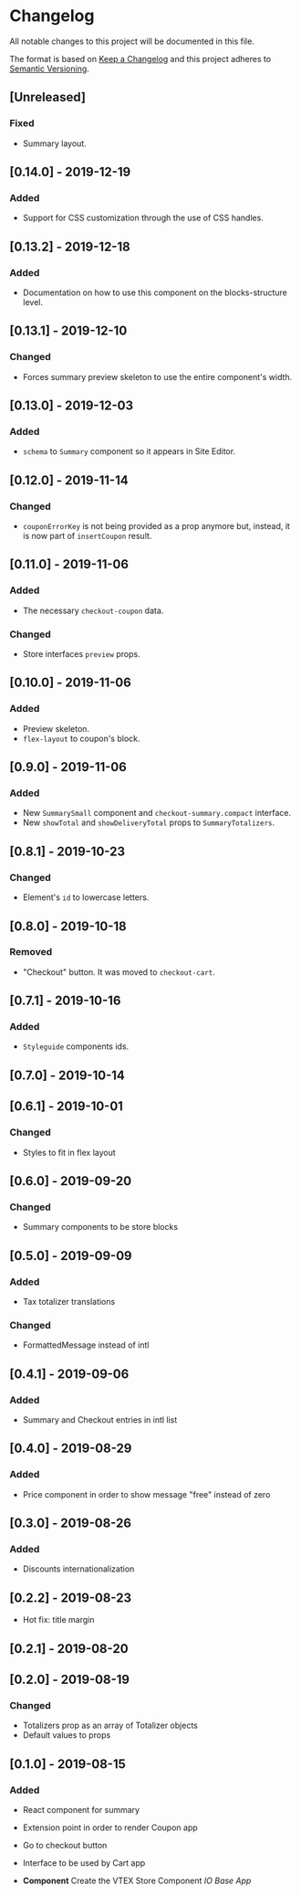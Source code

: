 # Changelog

All notable changes to this project will be documented in this file.

The format is based on [Keep a Changelog](http://keepachangelog.com/en/1.0.0/)
and this project adheres to [Semantic Versioning](http://semver.org/spec/v2.0.0.html).

## [Unreleased]

### Fixed

- Summary layout.

## [0.14.0] - 2019-12-19

### Added

- Support for CSS customization through the use of CSS handles.

## [0.13.2] - 2019-12-18

### Added

- Documentation on how to use this component on the blocks-structure level.

## [0.13.1] - 2019-12-10

### Changed

- Forces summary preview skeleton to use the entire component's width.

## [0.13.0] - 2019-12-03

### Added

- `schema` to `Summary` component so it appears in Site Editor.

## [0.12.0] - 2019-11-14

### Changed

- `couponErrorKey` is not being provided as a prop anymore but, instead, it is now part of `insertCoupon` result.

## [0.11.0] - 2019-11-06

### Added

- The necessary `checkout-coupon` data.

### Changed

- Store interfaces `preview` props.

## [0.10.0] - 2019-11-06

### Added

- Preview skeleton.
- `flex-layout` to coupon's block.

## [0.9.0] - 2019-11-06

### Added

- New `SummarySmall` component and `checkout-summary.compact` interface.
- New `showTotal` and `showDeliveryTotal` props to `SummaryTotalizers`.

## [0.8.1] - 2019-10-23

### Changed

- Element's `id` to lowercase letters.

## [0.8.0] - 2019-10-18

### Removed

- "Checkout" button. It was moved to `checkout-cart`.

## [0.7.1] - 2019-10-16

### Added

- `Styleguide` components ids.

## [0.7.0] - 2019-10-14

## [0.6.1] - 2019-10-01

### Changed

- Styles to fit in flex layout

## [0.6.0] - 2019-09-20

### Changed

- Summary components to be store blocks

## [0.5.0] - 2019-09-09

### Added

- Tax totalizer translations

### Changed

- FormattedMessage instead of intl

## [0.4.1] - 2019-09-06

### Added

- Summary and Checkout entries in intl list

## [0.4.0] - 2019-08-29

### Added

- Price component in order to show message "free" instead of zero

## [0.3.0] - 2019-08-26

### Added

- Discounts internationalization

## [0.2.2] - 2019-08-23

- Hot fix: title margin

## [0.2.1] - 2019-08-20

## [0.2.0] - 2019-08-19

### Changed

- Totalizers prop as an array of Totalizer objects
- Default values to props

## [0.1.0] - 2019-08-15

### Added

- React component for summary
- Extension point in order to render Coupon app
- Go to checkout button
- Interface to be used by Cart app

- **Component** Create the VTEX Store Component _IO Base App_
